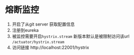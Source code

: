 # 熔断监控 
1. 开启了从git server 获取配置信息
2. 注册到eureka 
3. 被监控需要开启`hystrix.stream` 新版本默认是被限制访问该url `/actuator/hystrix.stream`
4. 访问链接 http://localhost:22001/hystrix
